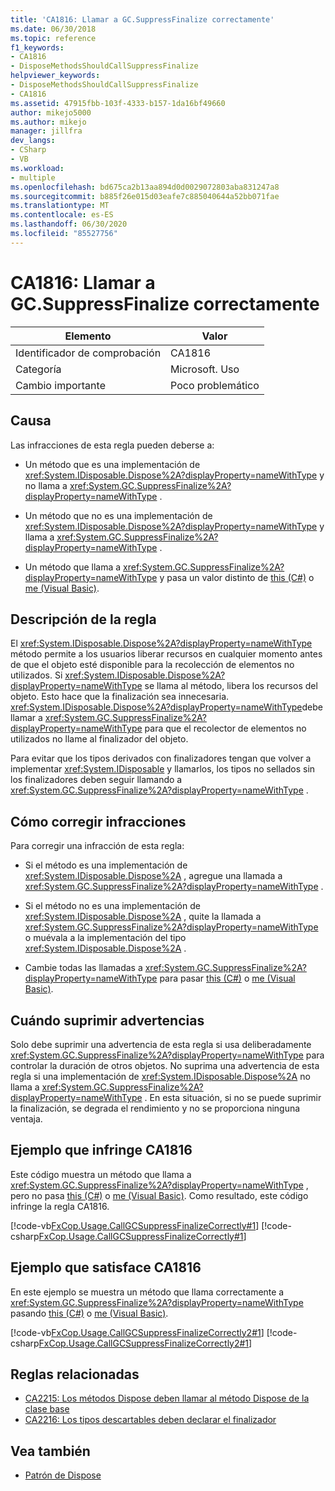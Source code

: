 ```yaml
---
title: 'CA1816: Llamar a GC.SuppressFinalize correctamente'
ms.date: 06/30/2018
ms.topic: reference
f1_keywords:
- CA1816
- DisposeMethodsShouldCallSuppressFinalize
helpviewer_keywords:
- DisposeMethodsShouldCallSuppressFinalize
- CA1816
ms.assetid: 47915fbb-103f-4333-b157-1da16bf49660
author: mikejo5000
ms.author: mikejo
manager: jillfra
dev_langs:
- CSharp
- VB
ms.workload:
- multiple
ms.openlocfilehash: bd675ca2b13aa894d0d0029072803aba831247a8
ms.sourcegitcommit: b885f26e015d03eafe7c885040644a52bb071fae
ms.translationtype: MT
ms.contentlocale: es-ES
ms.lasthandoff: 06/30/2020
ms.locfileid: "85527756"
---
```

# <a name="ca1816-call-gcsuppressfinalize-correctly"></a>CA1816: Llamar a GC.SuppressFinalize correctamente

|Elemento|Valor|
|-|-|
|Identificador de comprobación|CA1816|
|Categoría|Microsoft. Uso|
|Cambio importante|Poco problemático|

## <a name="cause"></a>Causa

Las infracciones de esta regla pueden deberse a:

- Un método que es una implementación de <xref:System.IDisposable.Dispose%2A?displayProperty=nameWithType> y no llama a <xref:System.GC.SuppressFinalize%2A?displayProperty=nameWithType> .

- Un método que no es una implementación de <xref:System.IDisposable.Dispose%2A?displayProperty=nameWithType> y llama a <xref:System.GC.SuppressFinalize%2A?displayProperty=nameWithType> .

- Un método que llama a <xref:System.GC.SuppressFinalize%2A?displayProperty=nameWithType> y pasa un valor distinto de [this (C#)](/dotnet/csharp/language-reference/keywords/this) o [me (Visual Basic)](/dotnet/visual-basic/programming-guide/program-structure/me-my-mybase-and-myclass#me).

## <a name="rule-description"></a>Descripción de la regla

El <xref:System.IDisposable.Dispose%2A?displayProperty=nameWithType> método permite a los usuarios liberar recursos en cualquier momento antes de que el objeto esté disponible para la recolección de elementos no utilizados. Si <xref:System.IDisposable.Dispose%2A?displayProperty=nameWithType> se llama al método, libera los recursos del objeto. Esto hace que la finalización sea innecesaria. <xref:System.IDisposable.Dispose%2A?displayProperty=nameWithType>debe llamar a <xref:System.GC.SuppressFinalize%2A?displayProperty=nameWithType> para que el recolector de elementos no utilizados no llame al finalizador del objeto.

Para evitar que los tipos derivados con finalizadores tengan que volver a implementar <xref:System.IDisposable> y llamarlos, los tipos no sellados sin los finalizadores deben seguir llamando a <xref:System.GC.SuppressFinalize%2A?displayProperty=nameWithType> .

## <a name="how-to-fix-violations"></a>Cómo corregir infracciones

Para corregir una infracción de esta regla:

- Si el método es una implementación de <xref:System.IDisposable.Dispose%2A> , agregue una llamada a <xref:System.GC.SuppressFinalize%2A?displayProperty=nameWithType> .

- Si el método no es una implementación de <xref:System.IDisposable.Dispose%2A> , quite la llamada a <xref:System.GC.SuppressFinalize%2A?displayProperty=nameWithType> o muévala a la implementación del tipo <xref:System.IDisposable.Dispose%2A> .

- Cambie todas las llamadas a <xref:System.GC.SuppressFinalize%2A?displayProperty=nameWithType> para pasar [this (C#)](/dotnet/csharp/language-reference/keywords/this) o [me (Visual Basic)](/dotnet/visual-basic/programming-guide/program-structure/me-my-mybase-and-myclass#me).

## <a name="when-to-suppress-warnings"></a>Cuándo suprimir advertencias

Solo debe suprimir una advertencia de esta regla si usa deliberadamente <xref:System.GC.SuppressFinalize%2A?displayProperty=nameWithType> para controlar la duración de otros objetos. No suprima una advertencia de esta regla si una implementación de <xref:System.IDisposable.Dispose%2A> no llama a <xref:System.GC.SuppressFinalize%2A?displayProperty=nameWithType> . En esta situación, si no se puede suprimir la finalización, se degrada el rendimiento y no se proporciona ninguna ventaja.

## <a name="example-that-violates-ca1816"></a>Ejemplo que infringe CA1816

Este código muestra un método que llama a <xref:System.GC.SuppressFinalize%2A?displayProperty=nameWithType> , pero no pasa [this (C#)](/dotnet/csharp/language-reference/keywords/this) o [me (Visual Basic)](/dotnet/visual-basic/programming-guide/program-structure/me-my-mybase-and-myclass#me). Como resultado, este código infringe la regla CA1816.

[!code-vb[FxCop.Usage.CallGCSuppressFinalizeCorrectly#1](../code-quality/codesnippet/VisualBasic/ca1816-call-gc-suppressfinalize-correctly_1.vb)]
[!code-csharp[FxCop.Usage.CallGCSuppressFinalizeCorrectly#1](../code-quality/codesnippet/CSharp/ca1816-call-gc-suppressfinalize-correctly_1.cs)]

## <a name="example-that-satisfies-ca1816"></a>Ejemplo que satisface CA1816

En este ejemplo se muestra un método que llama correctamente a <xref:System.GC.SuppressFinalize%2A?displayProperty=nameWithType> pasando [this (C#)](/dotnet/csharp/language-reference/keywords/this) o [me (Visual Basic)](/dotnet/visual-basic/programming-guide/program-structure/me-my-mybase-and-myclass#me).

[!code-vb[FxCop.Usage.CallGCSuppressFinalizeCorrectly2#1](../code-quality/codesnippet/VisualBasic/ca1816-call-gc-suppressfinalize-correctly_2.vb)]
[!code-csharp[FxCop.Usage.CallGCSuppressFinalizeCorrectly2#1](../code-quality/codesnippet/CSharp/ca1816-call-gc-suppressfinalize-correctly_2.cs)]

## <a name="related-rules"></a>Reglas relacionadas

- [CA2215: Los métodos Dispose deben llamar al método Dispose de la clase base](../code-quality/ca2215.md)
- [CA2216: Los tipos descartables deben declarar el finalizador](../code-quality/ca2216.md)

## <a name="see-also"></a>Vea también

- [Patrón de Dispose](/dotnet/standard/design-guidelines/dispose-pattern)
